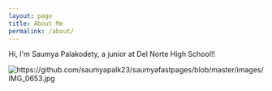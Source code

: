 ```yaml
---
layout: page
title: About Me
permalink: /about/
---
```


Hi, I'm Saumya Palakodety, a junior at Del Norte High School!!

![]({{site.baseurl}}/images/IMG_0653.jpg "https://github.com/saumyapalk23/saumyafastpages/blob/master/images/IMG_0653.jpg") <img align="left">

